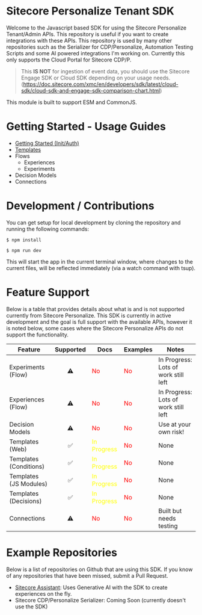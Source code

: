 # Sitecore Personalize Tenant SDK

Welcome to the Javascript based SDK for using the Sitecore Personalize Tenant/Admin APIs. This repository is useful if you want to create integrations with these APIs. This repository is used by many other repositories such as the Serializer for CDP/Personalize, Automation Testing Scripts and some AI powered integrations I'm working on. Currently this only supports the Cloud Portal for Sitecore CDP/P.

> This **IS NOT** for ingestion of event data, you should use the Sitecore Engage SDK or Cloud SDK depending on your usage needs. (https://doc.sitecore.com/xmc/en/developers/sdk/latest/cloud-sdk/cloud-sdk-and-engage-sdk-comparison-chart.html)

This module is built to support ESM and CommonJS.

# Getting Started - Usage Guides

- [Getting Started (Init/Auth)](./docs/getting-started.md)
- [Templates](./docs/templates.md)
- Flows
  - Experiences
  - Experiments
- Decision Models
- Connections

# Development / Contributions

You can get setup for local development by cloning the repository and running the following commands:

```
$ npm install

$ npm run dev
```

This will start the app in the current terminal window, where changes to the current files, will be reflected immediately (via a watch command with tsup).

# Feature Support

Below is a table that provides details about what is and is not supported currently from Sitecore Personalize. This SDK is currently in active development and the goal is full support with the available APIs, however it is noted below, some cases where the Sitecore Personalize APIs do not support the functionality.

| Feature                |     Supported      | Docs                                          | Examples                          | Notes                                |
| ---------------------- | :----------------: | --------------------------------------------- | --------------------------------- | ------------------------------------ |
| Experiments (Flow)     |     :warning:      | <span style="color:red">No</span>             | <span style="color:red">No</span> | In Progress: Lots of work still left |
| Experiences (Flow)     |     :warning:      | <span style="color:red">No</span>             | <span style="color:red">No</span> | In Progress: Lots of work still left |
| Decision Models        |     :warning:      | <span style="color:red">No</span>             | <span style="color:red">No</span> | Use at your own risk!                |
| Templates (Web)        | :white_check_mark: | <span style="color:yellow">In Progress</span> | <span style="color:red">No</span> | None                                 |
| Templates (Conditions) | :white_check_mark: | <span style="color:yellow">In Progress</span> | <span style="color:red">No</span> | None                                 |
| Templates (JS Modules) | :white_check_mark: | <span style="color:yellow">In Progress</span> | <span style="color:red">No</span> | None                                 |
| Templates (Decisions)  | :white_check_mark: | <span style="color:yellow">In Progress</span> | <span style="color:red">No</span> | None                                 |
| Connections            |     :warning:      | <span style="color:red">No</span>             | <span style="color:red">No</span> | Built but needs testing              |

# Example Repositories

Below is a list of repositories on Github that are using this SDK. If you know of any repositories that have been missed, submit a Pull Request.

- [Sitecore Assistant](https://github.com/dylanyoung-dev/sitecore-assistant): Uses Generative AI with the SDK to create experiences on the fly.
- Sitecore CDP/Personalize Serializer: Coming Soon (currently doesn't use the SDK)
